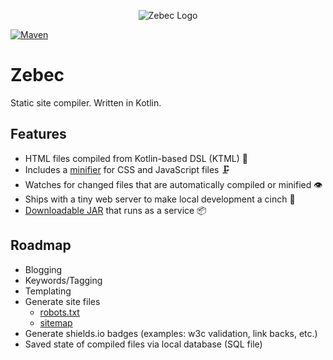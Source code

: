 <p align="center"><img src="https://github.com/ssoper/Zebec/raw/master/gh/zebec.png" alt="Zebec Logo"></p>

[![Maven](https://img.shields.io/badge/maven-v1.0-blue)](https://github.com/ssoper/Zebec/packages/104848)

# Zebec

Static site compiler. Written in Kotlin.

## Features

* HTML files compiled from Kotlin-based DSL (KTML) 🔧
* Includes a [minifier](https://yui.github.io/yuicompressor/) for CSS and JavaScript files 🗜
* Watches for changed files that are automatically compiled or minified 👁 
* Ships with a tiny web server to make local development a cinch 💅
* [Downloadable JAR](https://github.com/ssoper/Zebec/packages) that runs as a service 📦

## Roadmap

* Blogging
* Keywords/Tagging
* Templating
* Generate site files
    * [robots.txt](https://support.google.com/webmasters/answer/6062596?hl=en&ref_topic=6061961)
    * [sitemap](https://support.google.com/webmasters/answer/183668?hl=en&ref_topic=4581190)
* Generate shields.io badges (examples: w3c validation, link backs, etc.)
* Saved state of compiled files via local database (SQL file)
